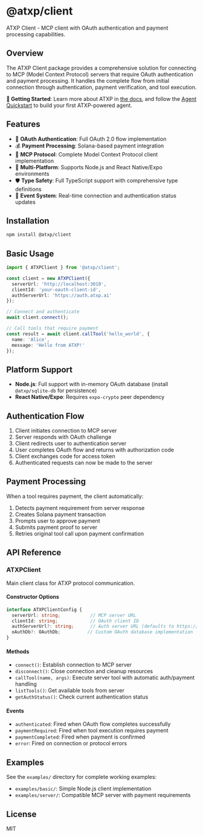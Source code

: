 # @atxp/client

ATXP Client - MCP client with OAuth authentication and payment processing capabilities.

## Overview

The ATXP Client package provides a comprehensive solution for connecting to MCP (Model Context Protocol) servers that require OAuth authentication and payment processing. It handles the complete flow from initial connection through authentication, payment verification, and tool execution.

**🚀 Getting Started**: Learn more about ATXP in [the docs](https://docs.atxp.ai/atxp), and follow the [Agent Quickstart](https://docs.atxp.ai/client) to build your first ATXP-powered agent.

## Features

- 🔐 **OAuth Authentication**: Full OAuth 2.0 flow implementation
- 💰 **Payment Processing**: Solana-based payment integration  
- 🔌 **MCP Protocol**: Complete Model Context Protocol client implementation
- 📱 **Multi-Platform**: Supports Node.js and React Native/Expo environments
- 🛡️ **Type Safety**: Full TypeScript support with comprehensive type definitions
- 🔄 **Event System**: Real-time connection and authentication status updates

## Installation

```bash
npm install @atxp/client
```

## Basic Usage

```typescript
import { ATXPClient } from '@atxp/client';

const client = new ATXPClient({
  serverUrl: 'http://localhost:3010',
  clientId: 'your-oauth-client-id',
  authServerUrl: 'https://auth.atxp.ai'
});

// Connect and authenticate
await client.connect();

// Call tools that require payment
const result = await client.callTool('hello_world', {
  name: 'Alice',
  message: 'Hello from ATXP!'
});
```

## Platform Support

- **Node.js**: Full support with in-memory OAuth database (install `@atxp/sqlite-db` for persistence)
- **React Native/Expo**: Requires `expo-crypto` peer dependency

## Authentication Flow

1. Client initiates connection to MCP server
2. Server responds with OAuth challenge
3. Client redirects user to authentication server
4. User completes OAuth flow and returns with authorization code
5. Client exchanges code for access token
6. Authenticated requests can now be made to the server

## Payment Processing

When a tool requires payment, the client automatically:

1. Detects payment requirement from server response
2. Creates Solana payment transaction
3. Prompts user to approve payment
4. Submits payment proof to server
5. Retries original tool call upon payment confirmation

## API Reference

### ATXPClient

Main client class for ATXP protocol communication.

#### Constructor Options

```typescript
interface ATXPClientConfig {
  serverUrl: string;           // MCP server URL
  clientId: string;            // OAuth client ID  
  authServerUrl?: string;      // Auth server URL (defaults to https://auth.atxp.ai)
  oAuthDb?: OAuthDb;          // Custom OAuth database implementation
}
```

#### Methods

- `connect()`: Establish connection to MCP server
- `disconnect()`: Close connection and cleanup resources
- `callTool(name, args)`: Execute server tool with automatic auth/payment handling
- `listTools()`: Get available tools from server
- `getAuthStatus()`: Check current authentication status

#### Events

- `authenticated`: Fired when OAuth flow completes successfully
- `paymentRequired`: Fired when tool execution requires payment
- `paymentCompleted`: Fired when payment is confirmed
- `error`: Fired on connection or protocol errors

## Examples

See the `examples/` directory for complete working examples:

- `examples/basic/`: Simple Node.js client implementation
- `examples/server/`: Compatible MCP server with payment requirements

## License

MIT